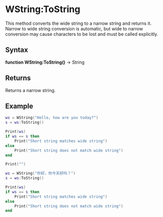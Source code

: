 # WString:ToString
This method converts the wide string to a narrow string and returns it. Narrow to wide string conversion is automatic, but wide to narrow conversion may cause characters to be lost and must be called explicitly.

## Syntax
**function WString:ToString()** -> String

## Returns
Returns a narrow string.

## Example

```lua
ws = WString("Hello, how are you today?")
s = ws:ToString()

Print(ws)
if ws == s then
    Print("Short string matches wide string")
else
    Print("Short string does not match wide string")
end

Print("")

ws = WString("你好，你今天好吗？")
s = ws:ToString()

Print(ws)
if ws == s then
    Print("Short string matches wide string")
else
    Print("Short string does not match wide string")
end
```